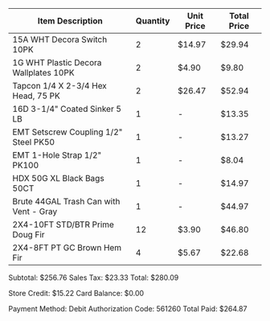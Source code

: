 Item Description                                      | Quantity | Unit Price | Total Price
-------------------------------------------------------|----------|------------|-------------
15A WHT Decora Switch 10PK                            | 2        | $14.97     | $29.94
1G WHT Plastic Decora Wallplates 10PK                 | 2        | $4.90      | $9.80
Tapcon 1/4 X 2-3/4 Hex Head, 75 PK                    | 2        | $26.47     | $52.94
16D 3-1/4" Coated Sinker 5 LB                         | 1        | -          | $13.35
EMT Setscrew Coupling 1/2" Steel PK50                 | 1        | -          | $13.27
EMT 1-Hole Strap 1/2" PK100                           | 1        | -          | $8.04
HDX 50G XL Black Bags 50CT                            | 1        | -          | $14.97
Brute 44GAL Trash Can with Vent - Gray                | 1        | -          | $44.97
2X4-10FT STD/BTR Prime Doug Fir                       | 12       | $3.90      | $46.80
2X4-8FT PT GC Brown Hem Fir                           | 4        | $5.67      | $22.68

Subtotal: $256.76
Sales Tax: $23.33
Total: $280.09

Store Credit: $15.22
Card Balance: $0.00

Payment Method: Debit
Authorization Code: 561260
Total Paid: $264.87
